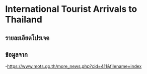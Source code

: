 #  International Tourist Arrivals to Thailand
## รายละเอียดโปรเจค

## ข้อมูลจาก
  -https://www.mots.go.th/more_news.php?cid=411&filename=index

